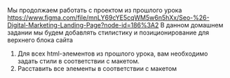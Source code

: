 Мы продолжаем работать с проектом из прошлого урока https://www.figma.com/file/mnLY69cYE5cqWM5w6n5hXx/Seo-%26-Digital-Marketing-Landing-Page?node-id=186%3A2
В данном домашнем задании мы будем добавлять стилистику и позиционирование для верхнего блока сайта
1. Для всех html-элементов из прошлого урока, вам необходимо задать стили в соответствии с макетом.
2. Расставить все элементы в соответствии с макетом